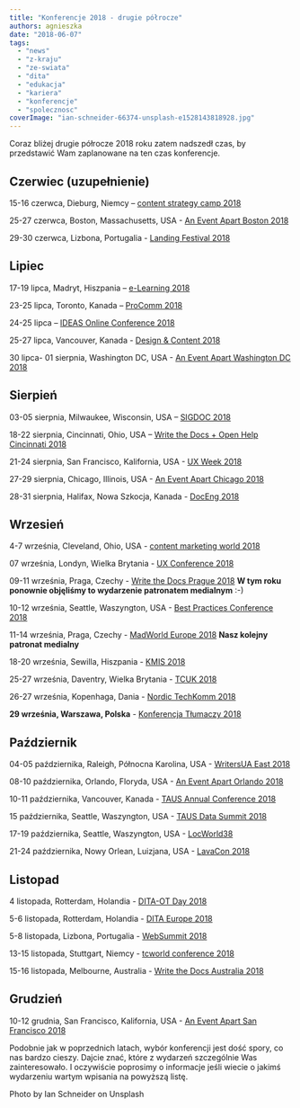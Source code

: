 ```yaml
---
title: "Konferencje 2018 - drugie półrocze"
authors: agnieszka
date: "2018-06-07"
tags:
  - "news"
  - "z-kraju"
  - "ze-swiata"
  - "dita"
  - "edukacja"
  - "kariera"
  - "konferencje"
  - "spolecznosc"
coverImage: "ian-schneider-66374-unsplash-e1528143818928.jpg"
---
```


Coraz bliżej drugie półrocze 2018 roku zatem nadszedł czas, by przedstawić Wam
zaplanowane na ten czas konferencje.

## Czerwiec (uzupełnienie)

15-16 czerwca, Dieburg, Niemcy –
[content strategy camp 2018](http://www.cscamp.de/)

25-27 czerwca, Boston, Massachusetts, USA -
[An Event Apart Boston 2018](https://aneventapart.com/event/boston-2018)

29-30 czerwca, Lizbona, Portugalia -
[Landing Festival 2018](https://landingfestival.com/lisbon)

## Lipiec

17-19 lipca, Madryt, Hiszpania – [e-Learning 2018](http://elearning-conf.org/)

23-25 lipca, Toronto, Kanada – [ProComm 2018](http://procomm2018.utoronto.ca/)

24-25 lipca –
[IDEAS Online Conference 2018](https://ideas.infomanagementcenter.com/)

25-27 lipca, Vancouver, Kanada -
[Design & Content 2018](https://content.design/)

30 lipca- 01 sierpnia, Washington DC, USA -
[An Event Apart Washington DC 2018](https://aneventapart.com/event/washington-dc-2018)

## Sierpień

03-05 sierpnia, Milwaukee, Wisconsin, USA –
[SIGDOC 2018](https://sigdoc.acm.org/conference/2018/)

18-22 sierpnia, Cincinnati, Ohio, USA
– [Write the Docs + Open Help Cincinnati 2018](http://www.writethedocs.org/conf/cincinnati/2018/)

21-24 sierpnia, San Francisco, Kalifornia, USA -
[UX Week 2018](http://uxweek.com/)

27-29 sierpnia, Chicago, Illinois, USA -
[An Event Apart Chicago 2018](https://aneventapart.com/event/chicago-2018)

28-31 sierpnia, Halifax, Nowa Szkocja, Kanada -
[DocEng 2018](https://doceng.org/doceng2018/index)

## Wrzesień

4-7 września, Cleveland, Ohio, USA -
[content marketing world 2018](https://www.contentmarketingworld.com/)

07 września, Londyn, Wielka Brytania -
[UX Conference 2018](http://theuxconf.com/)

09-11 września, Praga, Czechy -
[Write the Docs Prague 2018](http://www.writethedocs.org/conf/prague/2018/) **W
tym roku ponownie objęliśmy to wydarzenie patronatem medialnym** :-)

10-12 września, Seattle, Waszyngton, USA -
[Best Practices Conference 2018](https://bp.infomanagementcenter.com/)

11-14 września, Praga, Czechy -
[MadWorld Europe 2018](https://www.madcapsoftware.com/conference/madworld-europe-2018/?utm_source=TechWriterPL&utm_medium=Banner&utm_campaign=MadWorldEU2018) **Nasz
kolejny patronat medialny**

18-20 września, Sewilla, Hiszpania - [KMIS 2018](http://www.kmis.ic3k.org/)

25-27 września, Daventry, Wielka Brytania -
[TCUK 2018](http://technicalcommunicationuk.com/)

26-27 września, Kopenhaga, Dania -
[Nordic TechKomm 2018](https://nordic-techkomm.com/)

**29 września, Warszawa, Polska** -
[Konferencja Tłumaczy 2018](https://www.konferencjatlumaczy.pl/)

## Październik

04-05 października, Raleigh, Północna Karolina, USA -
[WritersUA East 2018](http://conference.writersua.com/techcomm/)

08-10 października, Orlando, Floryda, USA -
[An Event Apart Orlando 2018](https://aneventapart.com/event/orlando-2018)

10-11 października, Vancouver, Kanada -
[TAUS Annual Conference 2018](https://www.taus.net/events/conferences/48-taus-annual-conference-2018)

15 października, Seattle, Waszyngton, USA -
[TAUS Data Summit 2018](https://www.taus.net/events/conferences/46-taus-data-summit-2018)

17-19 października, Seattle, Waszyngton, USA -
[LocWorld38](https://locworld.com/events/locworld38-seattle-2018/)

21-24 października, Nowy Orlean, Luizjana, USA -
[LavaCon 2018](https://lavacon.org/2018/)

## Listopad

4 listopada, Rotterdam, Holandia -
[DITA-OT Day 2018](https://www.oxygenxml.com/events/2018/dita-ot_day.html)

5-6 listopada, Rotterdam, Holandia -
[DITA Europe 2018](https://ditaeurope.infomanagementcenter.com/)

5-8 listopada, Lizbona, Portugalia - [WebSummit 2018](https://websummit.com/)

13-15 listopada, Stuttgart, Niemcy -
[tcworld conference 2018](http://conferences.tekom.de/tcworld18/registration/)

15-16 listopada, Melbourne, Australia -
[Write the Docs Australia 2018](http://www.writethedocs.org/conf/australia/2018/)

## Grudzień

10-12 grudnia, San Francisco, Kalifornia, USA -
[An Event Apart San Francisco 2018](https://aneventapart.com/event/san-francisco-2018)

Podobnie jak w poprzednich latach, wybór konferencji jest dość spory, co nas
bardzo cieszy. Dajcie znać, które z wydarzeń szczególnie Was zainteresowało. I
oczywiście poprosimy o informacje jeśli wiecie o jakimś wydarzeniu wartym
wpisania na powyższą listę.

Photo by Ian Schneider on Unsplash
